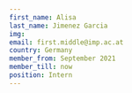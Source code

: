 ```yaml
---
first_name: Alisa  
last_name: Jimenez Garcia
img: 
email: first.middle@imp.ac.at
country: Germany
member_from: September 2021
member_till: now
position: Intern
---
```

